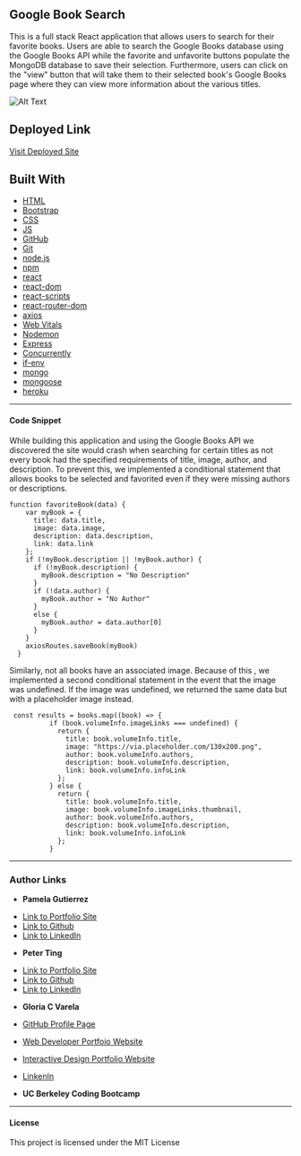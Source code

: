 ## Google Book Search

This is a full stack React application that allows users to search for their favorite books. Users are able to search the Google Books database using the Google Books API while the favorite and unfavorite buttons populate the MongoDB database to save their selection. Furthermore, users can click on the "view" button that will take them to their selected book's Google Books page where they can view more information about the various titles. 

![Alt Text](google-books.gif)

## Deployed Link
[Visit Deployed Site](https://google-book-search024.herokuapp.com/)


## **Built With**
* [HTML](https://developer.mozilla.org/en-US/docs/Web/HTML)
* [Bootstrap](https://getbootstrap.com/)
* [CSS](https://developer.mozilla.org/en-US/docs/Web/CSS)
* [JS](https://www.javascript.com/)
* [GitHub](https://github.com/)
* [Git](https://git-scm.com/)
* [node.js](https://nodejs.org/en/)
* [npm](https://www.npmjs.com/)
* [react](https://reactjs.org/)
* [react-dom](https://reactjs.org/docs/react-dom.html)
* [react-scripts](https://www.npmjs.com/package/react-scripts)
* [react-router-dom](https://reactrouter.com/web/guides/quick-start)
* [axios](https://www.npmjs.com/package/axios)
* [Web Vitals](https://web.dev/vitals/)
* [Nodemon](https://www.npmjs.com/package/nodemon)
* [Express](https://www.npmjs.com/package/express)
* [Concurrently](https://www.npmjs.com/package/concurrently)
* [if-env](https://www.npmjs.com/package/if-env)
* [mongo](https://www.mongodb.com/)
* [mongoose](https://www.npmjs.com/package/mongoose)
* [heroku](https://dashboard.heroku.com/)
______________________________________________________________________________
  
#### **Code Snippet**

While building this application and using the Google Books API we discovered the site would crash when searching for certain titles as not every book had the specified requirements of title, image, author, and description. To prevent this, we implemented a conditional statement that allows books to be selected and favorited even if they were missing authors or descriptions.  
```
function favoriteBook(data) {
    var myBook = {
      title: data.title,
      image: data.image,
      description: data.description,
      link: data.link
    };
    if (!myBook.description || !myBook.author) {
      if (!myBook.description) {
        myBook.description = "No Description"
      }
      if (!data.author) {
        myBook.author = "No Author"
      }
      else {
        myBook.author = data.author[0]
      }
    }
    axiosRoutes.saveBook(myBook)
  }
```
Similarly, not all books have an associated image. Because of this , we implemented a second 
conditional statement in the event that the image was undefined. If the image was undefined, we returned the same data but with a placeholder image instead. 

```
 const results = books.map((book) => {
          if (book.volumeInfo.imageLinks === undefined) {
            return {
              title: book.volumeInfo.title,
              image: "https://via.placeholder.com/130x200.png",
              author: book.volumeInfo.authors,
              description: book.volumeInfo.description,
              link: book.volumeInfo.infoLink
            };
          } else {
            return {
              title: book.volumeInfo.title,
              image: book.volumeInfo.imageLinks.thumbnail,
              author: book.volumeInfo.authors,
              description: book.volumeInfo.description,
              link: book.volumeInfo.infoLink
            };
          }
```
______________________________________________________________________________

### **Author Links**

* **Pamela Gutierrez**
- [Link to Portfolio Site](https://pamela-gutierrez.github.io/updated-portfolio/)
- [Link to Github](https://github.com/pamela-gutierrez) 
- [Link to LinkedIn](www.linkedin.com/in/pamela-gutierrez)

* **Peter Ting**
- [Link to Portfolio Site](https://portfolio-mk3.herokuapp.com/)
- [Link to Github](https://github.com/Pting1995) 
- [Link to LinkedIn](https://www.linkedin.com/in/pting002/)

* **Gloria C Varela**
* [GitHub Profile Page](https://github.com/gcvarela21)
* [Web Developer Portfoio Website](https://gcvarela21.github.io/glo.digital/)
* [Interactive Design Portfolio Website](https://www.glo.digital/)
* [LinkenIn](https://www.linkedin.com/in/glovarela/)

* **UC Berkeley Coding Bootcamp**
  
______________________________________________________________________________

#### **License**

This project is licensed under the MIT License
